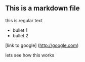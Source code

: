 ## This is a markdown file

this is regular text

* bullet 1
* bullet 2

[link to google] (http://google.com)

lets see how this works